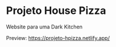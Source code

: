 <h1>Projeto House Pizza</h1>
<p>Website para uma Dark Kitchen</p>
<p>Preview: <a href="https://projeto-hpizza.netlify.app/">https://projeto-hpizza.netlify.app/</a></p>